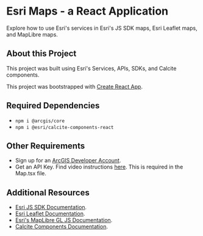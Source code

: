 # Esri Maps - a React Application
Explore how to use Esri's services in Esri's JS SDK maps, Esri Leaflet maps, and MapLibre maps.

## About this Project
This project was built using Esri's Services, APIs, SDKs, and Calcite components.

This project was bootstrapped with [Create React App](https://github.com/facebook/create-react-app).

## Required Dependencies
- `npm i @arcgis/core`
- `npm i @esri/calcite-components-react`

## Other Requirements
- Sign up for an [ArcGIS Developer Account](https://developers.arcgis.com/sign-up/).
- Get an API Key. Find video instructions [here](https://www.youtube.com/watch?v=StVncn6DLzc.). This is required in the Map.tsx file.

## Additional Resources
- [Esri JS SDK Documentation](https://developers.arcgis.com/javascript/).
- [Esri Leaflet Documentation](https://developers.arcgis.com/esri-leaflet/).
- [Esri's MapLibre GL JS Documentation](https://developers.arcgis.com/maplibre-gl-js/).
- [Calcite Components Documentation](https://developers.arcgis.com/calcite-design-system/).
